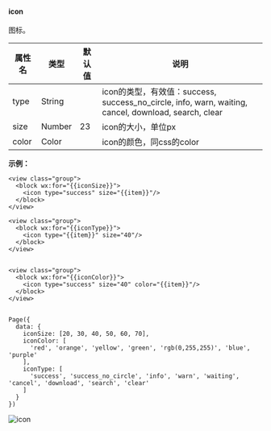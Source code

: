 <!-- https://mp.weixin.qq.com/debug/wxadoc/dev/component/icon.html -->

#### icon

图标。

  属性名  |  类型     | 默认值 |  说明                                                                                           
----------|-----------|--------|-------------------------------------------------------------------------------------------------
  type    |  String   |        |icon的类型，有效值：success, success_no_circle, info, warn, waiting, cancel, download, search, clear
  size    |  Number   |  23    |  icon的大小，单位px                                                                             
  color   |  Color    |        |  icon的颜色，同css的color                                                                       

**示例：**

    <view class="group">
      <block wx:for="{{iconSize}}">
        <icon type="success" size="{{item}}"/>
      </block>
    </view>
    
    <view class="group">
      <block wx:for="{{iconType}}">
        <icon type="{{item}}" size="40"/>
      </block>
    </view>
    
    
    <view class="group">
      <block wx:for="{{iconColor}}">
        <icon type="success" size="40" color="{{item}}"/>
      </block>
    </view>
    

    Page({
      data: {
        iconSize: [20, 30, 40, 50, 60, 70],
        iconColor: [
          'red', 'orange', 'yellow', 'green', 'rgb(0,255,255)', 'blue', 'purple'
        ],
        iconType: [
          'success', 'success_no_circle', 'info', 'warn', 'waiting', 'cancel', 'download', 'search', 'clear'
        ]
      }
    })
    

![icon](https://mp.weixin.qq.com/debug/wxadoc/dev/image/pic/icon.png?t=201828)
